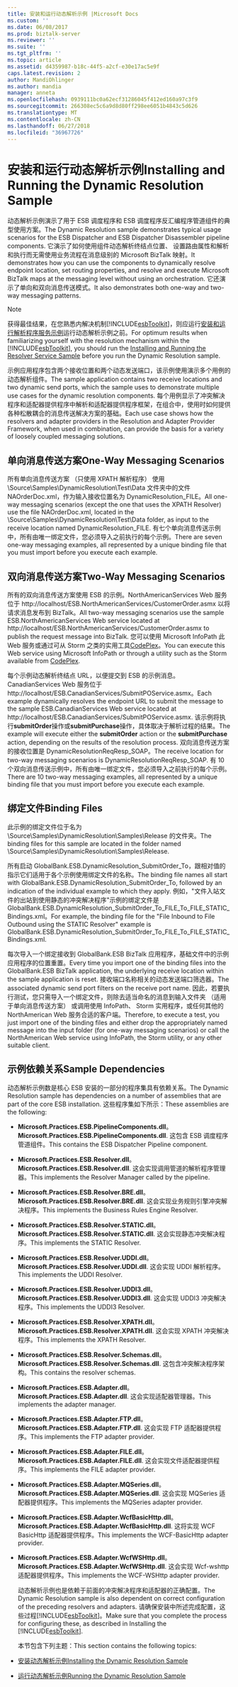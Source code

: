```yaml
---
title: 安装和运行动态解析示例 |Microsoft Docs
ms.custom: ''
ms.date: 06/08/2017
ms.prod: biztalk-server
ms.reviewer: ''
ms.suite: ''
ms.tgt_pltfrm: ''
ms.topic: article
ms.assetid: d4359987-b18c-44f5-a2cf-e30e17ac5e9f
caps.latest.revision: 2
author: MandiOhlinger
ms.author: mandia
manager: anneta
ms.openlocfilehash: 0939111bc0a62ecf31286045f412ed160a97c3f9
ms.sourcegitcommit: 266308ec5c6a9d8d80ff298ee6051b4843c5d626
ms.translationtype: MT
ms.contentlocale: zh-CN
ms.lasthandoff: 06/27/2018
ms.locfileid: "36967726"
---
```

# <a name="installing-and-running-the-dynamic-resolution-sample"></a><span data-ttu-id="d3e1b-102">安装和运行动态解析示例</span><span class="sxs-lookup"><span data-stu-id="d3e1b-102">Installing and Running the Dynamic Resolution Sample</span></span>
<span data-ttu-id="d3e1b-103">动态解析示例演示了用于 ESB 调度程序和 ESB 调度程序反汇编程序管道组件的典型使用方案。</span><span class="sxs-lookup"><span data-stu-id="d3e1b-103">The Dynamic Resolution sample demonstrates typical usage scenarios for the ESB Dispatcher and ESB Dispatcher Disassembler pipeline components.</span></span> <span data-ttu-id="d3e1b-104">它演示了如何使用组件动态解析终结点位置、 设置路由属性和解析和执行而无需使用业务流程在消息级别的 Microsoft BizTalk 映射。</span><span class="sxs-lookup"><span data-stu-id="d3e1b-104">It demonstrates how you can use the components to dynamically resolve endpoint location, set routing properties, and resolve and execute Microsoft BizTalk maps at the messaging level without using an orchestration.</span></span> <span data-ttu-id="d3e1b-105">它还演示了单向和双向消息传送模式。</span><span class="sxs-lookup"><span data-stu-id="d3e1b-105">It also demonstrates both one-way and two-way messaging patterns.</span></span>  
  
> [!NOTE]
>  <span data-ttu-id="d3e1b-106">获得最佳结果，在您熟悉内解决机制[!INCLUDE[esbToolkit](../includes/esbtoolkit-md.md)]，则应运行[安装和运行解析程序服务示例](../esb-toolkit/installing-and-running-the-resolver-service-sample.md)运行动态解析示例之前。</span><span class="sxs-lookup"><span data-stu-id="d3e1b-106">For optimum results when familiarizing yourself with the resolution mechanism within the [!INCLUDE[esbToolkit](../includes/esbtoolkit-md.md)], you should run the [Installing and Running the Resolver Service Sample](../esb-toolkit/installing-and-running-the-resolver-service-sample.md) before you run the Dynamic Resolution sample.</span></span>  
  
 <span data-ttu-id="d3e1b-107">示例应用程序包含两个接收位置和两个动态发送端口，该示例使用演示多个用例的动态解析组件。</span><span class="sxs-lookup"><span data-stu-id="d3e1b-107">The sample application contains two receive locations and two dynamic send ports, which the sample uses to demonstrate multiple use cases for the dynamic resolution components.</span></span> <span data-ttu-id="d3e1b-108">每个用例显示了冲突解决程序和适配器提供程序中解析和适配器提供程序框架，在组合中，使用时如何提供各种松散耦合的消息传送解决方案的基础。</span><span class="sxs-lookup"><span data-stu-id="d3e1b-108">Each use case shows how the resolvers and adapter providers in the Resolution and Adapter Provider Framework, when used in combination, can provide the basis for a variety of loosely coupled messaging solutions.</span></span>  
  
## <a name="one-way-messaging-scenarios"></a><span data-ttu-id="d3e1b-109">单向消息传送方案</span><span class="sxs-lookup"><span data-stu-id="d3e1b-109">One-Way Messaging Scenarios</span></span>  
 <span data-ttu-id="d3e1b-110">所有单向消息传送方案 （只使用 XPATH 解析程序） 使用 \Source\Samples\DynamicResolution\Test\Data 文件夹中的文件 NAOrderDoc.xml，作为输入接收位置名为 DynamicResolution_FILE。</span><span class="sxs-lookup"><span data-stu-id="d3e1b-110">All one-way messaging scenarios (except the one that uses the XPATH Resolver) use the file NAOrderDoc.xml, located in the \Source\Samples\DynamicResolution\Test\Data folder, as input to the receive location named DynamicResolution_FILE.</span></span> <span data-ttu-id="d3e1b-111">有七个单向消息传送示例中，所有由唯一绑定文件，您必须导入之前执行的每个示例。</span><span class="sxs-lookup"><span data-stu-id="d3e1b-111">There are seven one-way messaging examples, all represented by a unique binding file that you must import before you execute each example.</span></span>  
  
## <a name="two-way-messaging-scenarios"></a><span data-ttu-id="d3e1b-112">双向消息传送方案</span><span class="sxs-lookup"><span data-stu-id="d3e1b-112">Two-Way Messaging Scenarios</span></span>  
 <span data-ttu-id="d3e1b-113">所有的双向消息传送方案使用 ESB 的示例。NorthAmericanServices Web 服务位于 http://localhost/ESB.NorthAmericanServices/CustomerOrder.asmx 以将请求消息发布到 BizTalk。</span><span class="sxs-lookup"><span data-stu-id="d3e1b-113">All two-way messaging scenarios use the sample ESB.NorthAmericanServices Web service located at http://localhost/ESB.NorthAmericanServices/CustomerOrder.asmx to publish the request message into BizTalk.</span></span> <span data-ttu-id="d3e1b-114">您可以使用 Microsoft InfoPath 此 Web 服务或通过可从 Storm 之类的实用工具[CodePlex](http://go.microsoft.com/fwlink/?LinkID=187762&clcid=0x409)。</span><span class="sxs-lookup"><span data-stu-id="d3e1b-114">You can execute this Web service using Microsoft InfoPath or through a utility such as the Storm available from [CodePlex](http://go.microsoft.com/fwlink/?LinkID=187762&clcid=0x409).</span></span>  
  
 <span data-ttu-id="d3e1b-115">每个示例动态解析终结点 URL，以便提交到 ESB 的示例消息。CanadianServices Web 服务位于http://localhost/ESB.CanadianServices/SubmitPOService.asmx。</span><span class="sxs-lookup"><span data-stu-id="d3e1b-115">Each example dynamically resolves the endpoint URL to submit the message to the sample ESB.CanadianServices Web service located at http://localhost/ESB.CanadianServices/SubmitPOService.asmx.</span></span> <span data-ttu-id="d3e1b-116">该示例将执行**submitOrder**操作或**submitPurchase**操作，具体取决于解析过程的结果。</span><span class="sxs-lookup"><span data-stu-id="d3e1b-116">The example will execute either the **submitOrder** action or the **submitPurchase** action, depending on the results of the resolution process.</span></span> <span data-ttu-id="d3e1b-117">双向消息传送方案的接收位置是 DynamicResolutionReqResp_SOAP。</span><span class="sxs-lookup"><span data-stu-id="d3e1b-117">The receive location for two-way messaging scenarios is DynamicResolutionReqResp_SOAP.</span></span> <span data-ttu-id="d3e1b-118">有 10 个双向消息传送示例中，所有由唯一绑定文件，您必须导入之前执行的每个示例。</span><span class="sxs-lookup"><span data-stu-id="d3e1b-118">There are 10 two-way messaging examples, all represented by a unique binding file that you must import before you execute each example.</span></span>  
  
## <a name="binding-files"></a><span data-ttu-id="d3e1b-119">绑定文件</span><span class="sxs-lookup"><span data-stu-id="d3e1b-119">Binding Files</span></span>  
 <span data-ttu-id="d3e1b-120">此示例的绑定文件位于名为 \Source\Samples\DynamicResolution\Samples\Release 的文件夹。</span><span class="sxs-lookup"><span data-stu-id="d3e1b-120">The binding files for this sample are located in the folder named \Source\Samples\DynamicResolution\Samples\Release.</span></span>  
  
 <span data-ttu-id="d3e1b-121">所有启动 GlobalBank.ESB.DynamicResolution_SubmitOrder_To，跟相对值的指示它们适用于各个示例使用绑定文件的名称。</span><span class="sxs-lookup"><span data-stu-id="d3e1b-121">The binding file names all start with GlobalBank.ESB.DynamicResolution_SubmitOrder_To, followed by an indication of the individual example to which they apply.</span></span> <span data-ttu-id="d3e1b-122">例如，"文件入站文件的出站到使用静态的冲突解决程序"示例的绑定文件是 GlobalBank.ESB.DynamicResolution_SubmitOrder_To_FILE_To_FILE_STATIC_Bindings.xml。</span><span class="sxs-lookup"><span data-stu-id="d3e1b-122">For example, the binding file for the "File Inbound to File Outbound using the STATIC Resolver" example is GlobalBank.ESB.DynamicResolution_SubmitOrder_To_FILE_To_FILE_STATIC_Bindings.xml.</span></span>  
  
 <span data-ttu-id="d3e1b-123">每次导入一个绑定接收到 GlobalBank.ESB BizTalk 应用程序，基础文件中的示例应用程序的位置重置。</span><span class="sxs-lookup"><span data-stu-id="d3e1b-123">Every time you import one of the binding files into the GlobalBank.ESB BizTalk application, the underlying receive location within the sample application is reset.</span></span> <span data-ttu-id="d3e1b-124">接收端口名称相关的动态发送端口筛选器。</span><span class="sxs-lookup"><span data-stu-id="d3e1b-124">The associated dynamic send port filters on the receive port name.</span></span> <span data-ttu-id="d3e1b-125">因此，若要执行测试，您只需导入一个绑定文件，则除去适当命名的消息到输入文件夹 （适用于单向消息传送方案） 或调用使用 InfoPath、 Storm 实用程序，或任何其他的 NorthAmerican Web 服务合适的客户端。</span><span class="sxs-lookup"><span data-stu-id="d3e1b-125">Therefore, to execute a test, you just import one of the binding files and either drop the appropriately named message into the input folder (for one-way messaging scenarios) or call the NorthAmerican Web service using InfoPath, the Storm utility, or any other suitable client.</span></span>  
  
## <a name="sample-dependencies"></a><span data-ttu-id="d3e1b-126">示例依赖关系</span><span class="sxs-lookup"><span data-stu-id="d3e1b-126">Sample Dependencies</span></span>  
 <span data-ttu-id="d3e1b-127">动态解析示例数是核心 ESB 安装的一部分的程序集具有依赖关系。</span><span class="sxs-lookup"><span data-stu-id="d3e1b-127">The Dynamic Resolution sample has dependencies on a number of assemblies that are part of the core ESB installation.</span></span> <span data-ttu-id="d3e1b-128">这些程序集如下所示：</span><span class="sxs-lookup"><span data-stu-id="d3e1b-128">These assemblies are the following:</span></span>  
  
- <span data-ttu-id="d3e1b-129">**Microsoft.Practices.ESB.PipelineComponents.dll**。</span><span class="sxs-lookup"><span data-stu-id="d3e1b-129">**Microsoft.Practices.ESB.PipelineComponents.dll**.</span></span> <span data-ttu-id="d3e1b-130">这包含 ESB 调度程序管道组件。</span><span class="sxs-lookup"><span data-stu-id="d3e1b-130">This contains the ESB Dispatcher Pipeline component.</span></span>  
  
- <span data-ttu-id="d3e1b-131">**Microsoft.Practices.ESB.Resolver.dll**。</span><span class="sxs-lookup"><span data-stu-id="d3e1b-131">**Microsoft.Practices.ESB.Resolver.dll**.</span></span> <span data-ttu-id="d3e1b-132">这会实现调用管道的解析程序管理器。</span><span class="sxs-lookup"><span data-stu-id="d3e1b-132">This implements the Resolver Manager called by the pipeline.</span></span>  
  
- <span data-ttu-id="d3e1b-133">**Microsoft.Practices.ESB.Resolver.BRE.dll**。</span><span class="sxs-lookup"><span data-stu-id="d3e1b-133">**Microsoft.Practices.ESB.Resolver.BRE.dll**.</span></span> <span data-ttu-id="d3e1b-134">这会实现业务规则引擎冲突解决程序。</span><span class="sxs-lookup"><span data-stu-id="d3e1b-134">This implements the Business Rules Engine Resolver.</span></span>  
  
- <span data-ttu-id="d3e1b-135">**Microsoft.Practices.ESB.Resolver.STATIC.dll**。</span><span class="sxs-lookup"><span data-stu-id="d3e1b-135">**Microsoft.Practices.ESB.Resolver.STATIC.dll**.</span></span> <span data-ttu-id="d3e1b-136">这会实现静态冲突解决程序。</span><span class="sxs-lookup"><span data-stu-id="d3e1b-136">This implements the STATIC Resolver.</span></span>  
  
- <span data-ttu-id="d3e1b-137">**Microsoft.Practices.ESB.Resolver.UDDI.dll**。</span><span class="sxs-lookup"><span data-stu-id="d3e1b-137">**Microsoft.Practices.ESB.Resolver.UDDI.dll**.</span></span> <span data-ttu-id="d3e1b-138">这会实现 UDDI 解析程序。</span><span class="sxs-lookup"><span data-stu-id="d3e1b-138">This implements the UDDI Resolver.</span></span>  
  
- <span data-ttu-id="d3e1b-139">**Microsoft.Practices.ESB.Resolver.UDDI3.dll**。</span><span class="sxs-lookup"><span data-stu-id="d3e1b-139">**Microsoft.Practices.ESB.Resolver.UDDI3.dll**.</span></span> <span data-ttu-id="d3e1b-140">这会实现 UDDI3 冲突解决程序。</span><span class="sxs-lookup"><span data-stu-id="d3e1b-140">This implements the UDDI3 Resolver.</span></span>  
  
- <span data-ttu-id="d3e1b-141">**Microsoft.Practices.ESB.Resolver.XPATH.dll**。</span><span class="sxs-lookup"><span data-stu-id="d3e1b-141">**Microsoft.Practices.ESB.Resolver.XPATH.dll**.</span></span> <span data-ttu-id="d3e1b-142">这会实现 XPATH 冲突解决程序。</span><span class="sxs-lookup"><span data-stu-id="d3e1b-142">This implements the XPATH Resolver.</span></span>  
  
- <span data-ttu-id="d3e1b-143">**Microsoft.Practices.ESB.Resolver.Schemas.dll**。</span><span class="sxs-lookup"><span data-stu-id="d3e1b-143">**Microsoft.Practices.ESB.Resolver.Schemas.dll**.</span></span> <span data-ttu-id="d3e1b-144">这包含冲突解决程序架构。</span><span class="sxs-lookup"><span data-stu-id="d3e1b-144">This contains the resolver schemas.</span></span>  
  
- <span data-ttu-id="d3e1b-145">**Microsoft.Practices.ESB.Adapter.dll**。</span><span class="sxs-lookup"><span data-stu-id="d3e1b-145">**Microsoft.Practices.ESB.Adapter.dll**.</span></span> <span data-ttu-id="d3e1b-146">这会实现适配器管理器。</span><span class="sxs-lookup"><span data-stu-id="d3e1b-146">This implements the adapter manager.</span></span>  
  
- <span data-ttu-id="d3e1b-147">**Microsoft.Practices.ESB.Adapter.FTP.dll**。</span><span class="sxs-lookup"><span data-stu-id="d3e1b-147">**Microsoft.Practices.ESB.Adapter.FTP.dll**.</span></span> <span data-ttu-id="d3e1b-148">这会实现 FTP 适配器提供程序。</span><span class="sxs-lookup"><span data-stu-id="d3e1b-148">This implements the FTP adapter provider.</span></span>  
  
- <span data-ttu-id="d3e1b-149">**Microsoft.Practices.ESB.Adapter.FILE.dll**。</span><span class="sxs-lookup"><span data-stu-id="d3e1b-149">**Microsoft.Practices.ESB.Adapter.FILE.dll**.</span></span> <span data-ttu-id="d3e1b-150">这会实现文件适配器提供程序。</span><span class="sxs-lookup"><span data-stu-id="d3e1b-150">This implements the FILE adapter provider.</span></span>  
  
- <span data-ttu-id="d3e1b-151">**Microsoft.Practices.ESB.Adapter.MQSeries.dll**。</span><span class="sxs-lookup"><span data-stu-id="d3e1b-151">**Microsoft.Practices.ESB.Adapter.MQSeries.dll**.</span></span> <span data-ttu-id="d3e1b-152">这会实现 MQSeries 适配器提供程序。</span><span class="sxs-lookup"><span data-stu-id="d3e1b-152">This implements the MQSeries adapter provider.</span></span>  
  
- <span data-ttu-id="d3e1b-153">**Microsoft.Practices.ESB.Adapter.WcfBasicHttp.dll**。</span><span class="sxs-lookup"><span data-stu-id="d3e1b-153">**Microsoft.Practices.ESB.Adapter.WcfBasicHttp.dll**.</span></span> <span data-ttu-id="d3e1b-154">这将实现 WCF BasicHttp 适配器提供程序。</span><span class="sxs-lookup"><span data-stu-id="d3e1b-154">This implements the WCF-BasicHttp adapter provider.</span></span>  
  
- <span data-ttu-id="d3e1b-155">**Microsoft.Practices.ESB.Adapter.WcfWSHttp.dll**。</span><span class="sxs-lookup"><span data-stu-id="d3e1b-155">**Microsoft.Practices.ESB.Adapter.WcfWSHttp.dll**.</span></span> <span data-ttu-id="d3e1b-156">这会实现 Wcf-wshttp 适配器提供程序。</span><span class="sxs-lookup"><span data-stu-id="d3e1b-156">This implements the WCF-WSHttp adapter provider.</span></span>  
  
  <span data-ttu-id="d3e1b-157">动态解析示例也是依赖于前面的冲突解决程序和适配器的正确配置。</span><span class="sxs-lookup"><span data-stu-id="d3e1b-157">The Dynamic Resolution sample is also dependent on correct configuration of the preceding resolvers and adapters.</span></span> <span data-ttu-id="d3e1b-158">请确保安装中所述完成配置，这些过程[!INCLUDE[esbToolkit](../includes/esbtoolkit-md.md)]。</span><span class="sxs-lookup"><span data-stu-id="d3e1b-158">Make sure that you complete the process for configuring these, as described in Installing the [!INCLUDE[esbToolkit](../includes/esbtoolkit-md.md)].</span></span>  
  
  <span data-ttu-id="d3e1b-159">本节包含下列主题：</span><span class="sxs-lookup"><span data-stu-id="d3e1b-159">This section contains the following topics:</span></span>  
  
- [<span data-ttu-id="d3e1b-160">安装动态解析示例</span><span class="sxs-lookup"><span data-stu-id="d3e1b-160">Installing the Dynamic Resolution Sample</span></span>](../esb-toolkit/installing-the-dynamic-resolution-sample.md)  
  
- [<span data-ttu-id="d3e1b-161">运行动态解析示例</span><span class="sxs-lookup"><span data-stu-id="d3e1b-161">Running the Dynamic Resolution Sample</span></span>](../esb-toolkit/running-the-dynamic-resolution-sample.md)
